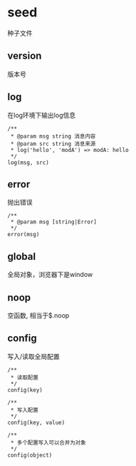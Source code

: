 # seed

种子文件

## version

版本号

## log

在log环境下输出log信息

    /**
     * @param msg string 消息内容
     * @param src string 消息来源
     * log('hello', 'modA') => modA: hello
     */
    log(msg, src)

## error

抛出错误

    /**
     * @param msg [string|Error]
     */
    error(msg)

## global

全局对象，浏览器下是window

## noop

空函数, 相当于$.noop

## config

写入/读取全局配置

    /**
     * 读取配置
     */
    config(key)

    /**
     * 写入配置
     */
    config(key, value)

    /**
     * 多个配置写入可以合并为对象
     */
    config(object)